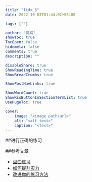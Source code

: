 ```yaml
---
title: "Iidx_5"
date: 2022-10-03T01:44:02+08:00

tags: [""]

author: "阿猫"
showToc: true
TocOpen: false
hidemeta: false
comments: true
description: ""

disableShare: true
ShowReadingTime: true
ShowBreadCrumbs: true

ShowPostNavLinks: true

ShowWordCount: true
ShowRssButtonInSectionTermList: true
UseHugoToc: true

cover:
    image: "<image path/url>"
    alt: "<alt text>"
    caption: "<text>"
---
```

##进行正确的练习


##参考文章
* [盘曲练习](https://the-safari.com/2555)
* [如何提升实力](https://the-safari.com/2559)
* [改进你的练习方法](https://silent.hatenadiary.com/entry/2021/09/25/005708)